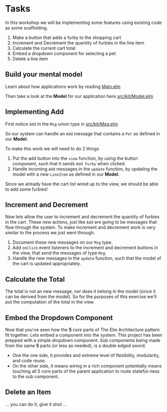 # Tasks

In this workshop we will be implementing some features using existing code as some scaffolding.

1. Make a button that adds a furby to the shopping cart
1. Increment and Decrement the quantity of furbies in the line item
1. Calculate the current cart total
1. Embed a dropdown component for selecting a pet
1. Delete a line item

## Build your mental model

Learn about how applications work by reading [Main.elm](https://github.com/Fresheyeball/lambdaconf-2016-elm-workshop/blob/master/src/kit/Main.elm)

Then take a look at the **Model** for our application here [src/kit/Model.elm](https://github.com/Fresheyeball/lambdaconf-2016-elm-workshop/blob/master/src/kit/Model.elm)

## Implementing Add

First notice `Add` in the `Msg` union type in [src/kit/Msg.elm](https://github.com/Fresheyeball/lambdaconf-2016-elm-workshop/blob/master/src/kit/Msg.elm#L9)

So our system can handle an `Add` message that contains a `Pet` as defined in our **Model**.

To make this work we will need to do 2 things

1. Put the add button into the `view` function, by using the button component, such that it sends `Add Furby` when clicked.
1. Handle incoming `Add` messages in the `update` function, by updating the model with a new `LineItem` as defined in our **Model**.

Since we already have the cart list wired up to the view, we should be able to add some furbies!

## Increment and Decrement

Now lets allow the user to increment and decrement the quantity of furbies in the cart. These new actions, just like `Add` are going to be messages that flow through the system. To make increment and decrement work is very similar to the process we just went through.

1. Document these new messages on our `Msg` type.
1. Add `onClick` event listeners to the increment and decrement buttons in the view, that send the messages of type `Msg`.
1. Handle the new messages in the `update` function, such that the model of the cart is updated appropriately.

## Calculate the Total

The total is not an new message, nor does it belong in the model (since it can be derived from the model). So for the purposes of this exercise we'll put the computation of the total in the view.

## Embed the Dropdown Component

Now that you've seen how the **5** core parts of The Elm Architecture pattern fit together. Lets embed a component into the system. This project has been prepped with a simple *dropdown* component. Sub components being made from the same **5** parts (or less as needed), is a double edged sword.

- One the one side, it provides and extreme level of flexibility, modularity, and code reuse.
- On the other side, it means wiring in a rich component potentially means touching all 5 core parts of the parent application to route stateful-ness to the sub component.

## Delete an Item

... you can do it, give it shot ...
